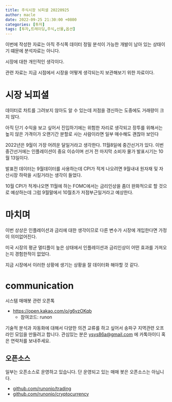 ```yaml
---
title: 주식시장 뇌피셜 20220925
author: macle
date: 2022-09-25 21:30:00 +0800
categories: [투자]
tags: [투자,트레이딩,주식,선물,옵션]
---
```


이번에 작성한 자료는 아직 주식쪽 데이터 정밀 분석이 가능한 개발이 남아 있는 상태이기 떄문에 분석자료는 아니다.

시장에 대한 개인적인 생각이다.

관련 자료는 지금 시점에서 시장을 어떻게 생각되는지 보관해보기 위한 자료이다.

# 시장 뇌피셜
데이터로 차트를 그려보지 않아도 알 수 있는데 저점을 갱신하는 도중에도 거래량이 크지 않다.

아직 단기 수익을 보고 싶어서 진입하기에는 위험한 자리로 생각되고 장투를 위해서는 높지 않은 가격이가 오랜기간 분할로 사는 사람이라면 일부 매수해도 괜찮아 보인다

2022년은 9월이 가장 어려운 달일거라고 생각한다. 11월8일에 중간선거가 있다. 이번 중간선거에는 인플레이션이 중요 이슈이며 선거 전 마지막 소비자 물가 발표시기는 10월 13일이다.

발표전 데이터는 9월데이터를 사용하는데 CPI가 적게 나오려면 9월내내 원자재 및 자산시장 하락을 시킬거라는 생각이 들었다.


10월 CPI가 적게나오면 11월에 하는 FOMC에서는 금리인상을 좀더 완화적으로 할 것으로 예상하는데 그럼 9월말에서 10월초가 저점부근일거라고 예상한다.

# 마치며
이번 상상은 인플레이션과 금리에 대한 생각이므로 다른 변수가 시장에 개입한다면 가정이 의미없어진다.

미국 시장의 평균 멀티플이 높은 상태에서 인플레이션과 금리인상이 어떤 효과를 가져오는지 경험한적이 없었다. 

지금 시장에서 이러한 상황에 생기는 상황을 잘 데이터화 해야할 것 같다.


# communication
시스템 매매봇 관련 오픈톡
- https://open.kakao.com/o/g6vzOKqb
    - 참여코드: runon

기술적 분석과 자동화에 대해서 다양한 의견 교류를 하고 싶어서 송파구 지역관련 오프라인 모임을 만들려고 합니다.
관심있는 분은 ysys86a@gmail.com 에 카톡아이디 혹은 연락처를 보내주세요.

## 오픈소스
일부는 오픈소스로 운영하고 있습니다. 단 운영되고 있는 매매 봇은 오픈소스는 아닙니다.

- [github.com/runonio/trading](https://github.com/runonio/trading)
- [github.com/runonio/cryptocurrency](https://github.com/runonio/cryptocurrency)
